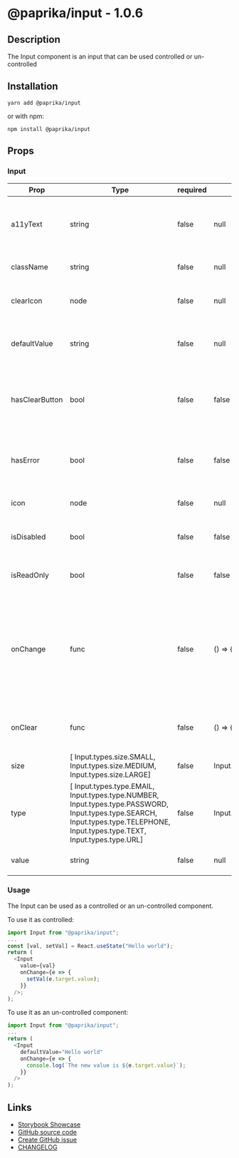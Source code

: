 <!-- start: Autogenerated - do not modify -->

# @paprika/input - 1.0.6

## Description

The Input component is an input that can be used controlled or un-controlled

## Installation

```
yarn add @paprika/input
```

or with npm:

```
npm install @paprika/input
```

## Props

### Input

| Prop           | Type                                                                                                                                                                            | required | default                 | Description                                                                                                                    |
| -------------- | ------------------------------------------------------------------------------------------------------------------------------------------------------------------------------- | -------- | ----------------------- | ------------------------------------------------------------------------------------------------------------------------------ |
| a11yText       | string                                                                                                                                                                          | false    | null                    | Provides a non-visible label for this input for assistive technologies.                                                        |
| className      | string                                                                                                                                                                          | false    | null                    | Sets the class for the input.                                                                                                  |
| clearIcon      | node                                                                                                                                                                            | false    | null                    | Custom icon for the clear action in the input.                                                                                 |
| defaultValue   | string                                                                                                                                                                          | false    | null                    | Sets the default input value for an uncontrolled component.                                                                    |
| hasClearButton | bool                                                                                                                                                                            | false    | false                   | If true displays a clear button inside the input if it contains a value.                                                       |
| hasError       | bool                                                                                                                                                                            | false    | false                   | If true displays a red border around input to show error.                                                                      |
| icon           | node                                                                                                                                                                            | false    | null                    | Displays an icon inside the input.                                                                                             |
| isDisabled     | bool                                                                                                                                                                            | false    | false                   | If true it makes the input disabled.                                                                                           |
| isReadOnly     | bool                                                                                                                                                                            | false    | false                   | If true it makes the input read only.                                                                                          |
| onChange       | func                                                                                                                                                                            | false    | () => {}                | Callback to be executed when the input value is changed. Should be used when value prop is provided (component is controlled). |
| onClear        | func                                                                                                                                                                            | false    | () => {}                | Callback to be executed when the input value is cleared.                                                                       |
| size           | [ Input.types.size.SMALL, Input.types.size.MEDIUM, Input.types.size.LARGE]                                                                                                      | false    | Input.types.size.MEDIUM | Changes the size of the input.                                                                                                 |
| type           | [ Input.types.type.EMAIL, Input.types.type.NUMBER, Input.types.type.PASSWORD, Input.types.type.SEARCH, Input.types.type.TELEPHONE, Input.types.type.TEXT, Input.types.type.URL] | false    | Input.types.type.TEXT   | Allows user to specify the type of input.                                                                                      |
| value          | string                                                                                                                                                                          | false    | null                    | The value inside of the input                                                                                                  |

<!-- end: Autogenerated - do not modify -->
<!-- content -->

### Usage

The Input can be used as a controlled or an un-controlled component.

To use it as controlled:

```js
import Input from "@paprika/input";
...
const [val, setVal] = React.useState("Hello world");
return (
  <Input
    value={val}
    onChange={e => {
      setVal(e.target.value);
    }}
  />;
);
```

To use it as an un-controlled component:

```js
import Input from "@paprika/input";
...
return (
  <Input
    defaultValue="Hello world"
    onChange={e => {
      console.log(`The new value is ${e.target.value}`);
    }}
  />
);
```

<!-- eoContent -->

## Links

- [Storybook Showcase](https://paprika.highbond.com/?path=/story/forms-input--showcase)
- [GitHub source code](https://github.com/acl-services/paprika/tree/master/packages/Input/src)
- [Create GitHub issue](https://github.com/acl-services/paprika/issues/new?label=[]&title=@paprika/input%20[help]:%20your%20short%20description&body=%0A%23%20Help%20wanted%0A%0A%23%23%20Please%20write%20your%20question.%0A*A%20clear%20and%20concise%20description%20of%20what%20the%20question%20is*%0A%0A%23%23%20Additional%20context%0A*Add%20any%20other%20context%20or%20screenshots%20about%20your%20question%20here.*%0A)
- [CHANGELOG](https://github.com/acl-services/paprika/tree/master/packages/Input/CHANGELOG.md)
